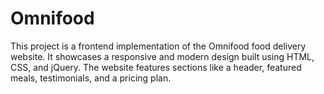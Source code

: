 # Omnifood
This project is a frontend implementation of the Omnifood food delivery website. It showcases a responsive and modern design built using HTML, CSS, and jQuery. The website features sections like a header, featured meals, testimonials, and a pricing plan.
